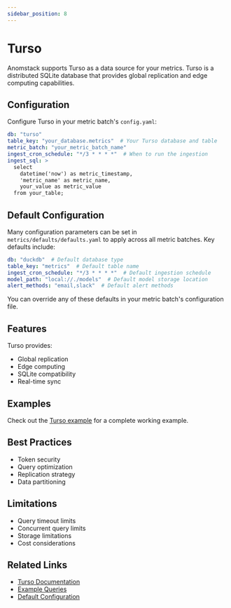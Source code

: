 ```yaml
---
sidebar_position: 8
---
```


# Turso

Anomstack supports Turso as a data source for your metrics. Turso is a distributed SQLite database that provides global replication and edge computing capabilities.

## Configuration

Configure Turso in your metric batch's `config.yaml`:

```yaml
db: "turso"
table_key: "your_database.metrics"  # Your Turso database and table
metric_batch: "your_metric_batch_name"
ingest_cron_schedule: "*/3 * * * *"  # When to run the ingestion
ingest_sql: >
  select
    datetime('now') as metric_timestamp,
    'metric_name' as metric_name,
    your_value as metric_value
  from your_table;
```

## Default Configuration

Many configuration parameters can be set in `metrics/defaults/defaults.yaml` to apply across all metric batches. Key defaults include:

```yaml
db: "duckdb"  # Default database type
table_key: "metrics"  # Default table name
ingest_cron_schedule: "*/3 * * * *"  # Default ingestion schedule
model_path: "local://./models"  # Default model storage location
alert_methods: "email,slack"  # Default alert methods
```

You can override any of these defaults in your metric batch's configuration file.

## Features

Turso provides:
- Global replication
- Edge computing
- SQLite compatibility
- Real-time sync

## Examples

Check out the [Turso example](https://github.com/andrewm4894/anomstack/tree/main/metrics/examples/turso) for a complete working example.

## Best Practices

- Token security
- Query optimization
- Replication strategy
- Data partitioning

## Limitations

- Query timeout limits
- Concurrent query limits
- Storage limitations
- Cost considerations

## Related Links

- [Turso Documentation](https://turso.tech/docs)
- [Example Queries](https://github.com/andrewm4894/anomstack/tree/main/metrics/examples/turso)
- [Default Configuration](https://github.com/andrewm4894/anomstack/tree/main/metrics/defaults/defaults.yaml) 